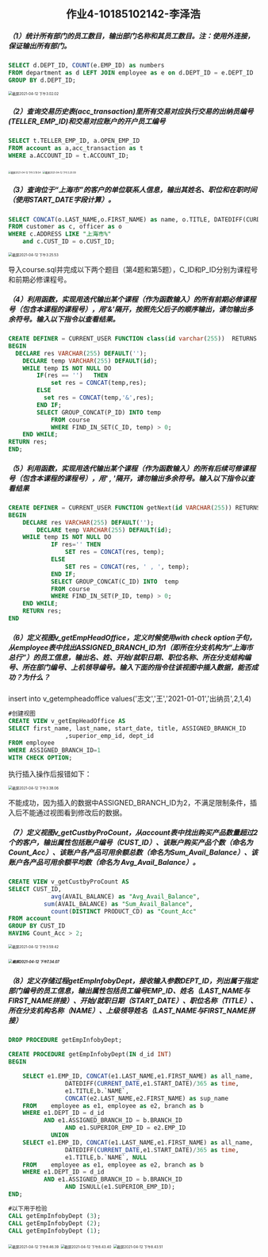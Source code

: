## <center>作业4-10185102142-李泽浩



##### （1）统计所有部门的员工数目，输出部门名称和其员工数目。注：使用外连接，保证输出所有部门。

```sql
SELECT d.DEPT_ID, COUNT(e.EMP_ID) as numbers
FROM department as d LEFT JOIN employee as e on d.DEPT_ID = e.DEPT_ID
GROUP BY d.DEPT_ID;
```

<img src="截屏2021-04-12 下午3.02.02.png" alt="截屏2021-04-12 下午3.02.02" style="zoom:50%;" />

##### （2）查询交易历史表(acc_transaction)里所有交易对应执行交易的出纳员编号(TELLER_EMP_ID)和交易对应账户的开户员工编号

```sql
SELECT t.TELLER_EMP_ID, a.OPEN_EMP_ID
FROM account as a,acc_transaction as t
WHERE a.ACCOUNT_ID = t.ACCOUNT_ID;
```

<img src="截屏2021-04-12 下午3.19.54.png" alt="截屏2021-04-12 下午3.19.54" style="zoom: 33%;" />



<img src="截屏2021-04-12 下午3.20.09.png" alt="截屏2021-04-12 下午3.20.09" style="zoom:33%;" />

##### （3）查询位于“上海市”的客户的单位联系人信息，输出其姓名、职位和在职时间（使用START_DATE字段计算）。

```sql
SELECT CONCAT(o.LAST_NAME,o.FIRST_NAME) as name, o.TITLE, DATEDIFF(CURDATE(),o.START_DATE)/365 as "time 单位:年"
FROM customer as c, officer as o
WHERE c.ADDRESS LIKE "上海市%"
	and c.CUST_ID = o.CUST_ID;
```

<img src="截屏2021-04-12 下午3.25.53.png" alt="截屏2021-04-12 下午3.25.53" style="zoom:50%;" />



导入course.sql并完成以下两个题目（第4题和第5题），C_ID和P_ID分别为课程号和前期必修课程号。

##### （4）利用函数，实现用迭代输出某个课程（作为函数输入）的所有前期必修课程号（包含本课程的课程号），用'&'隔开，按照先父后子的顺序输出，请勿输出多余符号。输入以下指令以查看结果。

```sql
CREATE DEFINER = CURRENT_USER FUNCTION class(id varchar(255))  RETURNS varchar(255)
BEGIN
  DECLARE res VARCHAR(255) DEFAULT('');
	DECLARE temp VARCHAR(255) DEFAULT(id);
	WHILE temp IS NOT NULL DO
		IF(res == '')	THEN
			set res = CONCAT(temp,res);
		ELSE 
		  set res = CONCAT(temp,'&',res);
		END IF;
		SELECT GROUP_CONCAT(P_ID) INTO temp
            FROM course
            WHERE FIND_IN_SET(C_ID, temp) > 0;
	END WHILE;
RETURN res;
END;
```



##### （5）利用函数，实现用迭代输出某个课程（作为函数输入）的所有后续可修课程号（包含本课程的课程号），用' , '隔开，请勿输出多余符号。输入以下指令以查看结果

```sql
CREATE DEFINER = CURRENT_USER FUNCTION getNext(id VARCHAR(255)) RETURNS varchar(255) 
BEGIN
  	DECLARE res VARCHAR(255) DEFAULT('');
		DECLARE temp VARCHAR(255) DEFAULT(id);
    WHILE temp IS NOT NULL DO
            IF res='' THEN
                SET res = CONCAT(res, temp);
            ELSE
                SET res = CONCAT(res, ' , ', temp);
            END IF;
            SELECT GROUP_CONCAT(C_ID) INTO  temp 
            FROM course
            WHERE FIND_IN_SET(P_ID, temp) > 0;
    END WHILE;
    RETURN res;
END
```



##### （6）定义视图v_getEmpHeadOffice，定义时候使用with check option子句，从employee表中找出ASSIGNED_BRANCH_ID为1（即所在分支机构为“上海市总行”）的员工信息，输出名、姓、开始/就职日期、职位名称、所在分支结构编号、所在部门编号、上机领导编号。输入下面的指令往该视图中插入数据，能否成功？为什么？

insert into v_getempheadoffice values('志文','王','2021-01-01','出纳员',2,1,4)

```sql
#创建视图
CREATE VIEW v_getEmpHeadOffice AS
SELECT first_name, last_name, start_date, title, ASSIGNED_BRANCH_ID
				,superior_emp_id, dept_id
FROM employee
WHERE ASSIGNED_BRANCH_ID=1
WITH CHECK OPTION;
```

执行插入操作后报错如下：

<img src="截屏2021-04-12 下午3.38.06.png" alt="截屏2021-04-12 下午3.38.06" style="zoom:50%;" />

不能成功，因为插入的数据中ASSIGNED_BRANCH_ID为2，不满足限制条件，插入后不能通过视图看到修改后的数据。



##### （7）定义视图v_getCustbyProCount，从account表中找出购买产品数量超过2个的客户，输出属性包括账户编号（CUST_ID）、该账户购买产品个数（命名为Count_Acc）、该账户各产品可用余额总数（命名为Sum_Avail_Balance）、该账户各产品可用余额平均数（命名为 Avg_Avail_Balance）。

```sql
CREATE VIEW v_getCustbyProCount AS
SELECT CUST_ID, 
			avg(AVAIL_BALANCE) as "Avg_Avail_Balance",
		  sum(AVAIL_BALANCE) as "Sum_Avail_Balance",
			count(DISTINCT PRODUCT_CD) as "Count_Acc"
FROM account
GROUP BY CUST_ID
HAVING Count_Acc > 2;
```

<img src="截屏2021-04-12 下午3.59.42.png" alt="截屏2021-04-12 下午3.59.42" style="zoom:50%;" />



##### <img src="截屏2021-04-12 下午7.34.07.png" alt="截屏2021-04-12 下午7.34.07" style="zoom:50%;" />

##### （8）定义存储过程getEmpInfobyDept，接收输入参数DEPT_ID，列出属于指定部门编号的员工信息，输出属性包括员工编号EMP_ID、姓名（LAST_NAME与FIRST_NAME拼接）、开始/就职日期（START_DATE）、职位名称（TITLE）、所在分支机构名称（NAME）、上级领导姓名（LAST_NAME与FIRST_NAME拼接）

```sql
DROP PROCEDURE getEmpInfobyDept;

CREATE PROCEDURE getEmpInfobyDept(IN d_id INT)
BEGIN

	SELECT e1.EMP_ID, CONCAT(e1.LAST_NAME,e1.FIRST_NAME) as all_name,
				DATEDIFF(CURRENT_DATE,e1.START_DATE)/365 as time,
				e1.TITLE,b.`NAME`,
				CONCAT(e2.LAST_NAME,e2.FIRST_NAME) as sup_name
	FROM	employee as e1, employee as e2, branch as b
	WHERE e1.DEPT_ID = d_id
	      AND e1.ASSIGNED_BRANCH_ID = b.BRANCH_ID
				AND e1.SUPERIOR_EMP_ID = e2.EMP_ID
			UNION
	SELECT e1.EMP_ID, CONCAT(e1.LAST_NAME,e1.FIRST_NAME) as all_name,
				DATEDIFF(CURRENT_DATE,e1.START_DATE)/365 as time,
				e1.TITLE,b.`NAME`, NULL
	FROM	employee as e1, employee as e2, branch as b
	WHERE e1.DEPT_ID = d_id
	      AND e1.ASSIGNED_BRANCH_ID = b.BRANCH_ID
				AND ISNULL(e1.SUPERIOR_EMP_ID);
END;

#以下用于检验
CALL getEmpInfobyDept (3);
CALL getEmpInfobyDept (2);
CALL getEmpInfobyDept (1);
```

<img src="截屏2021-04-12 下午8.46.39.png" alt="截屏2021-04-12 下午8.46.39" style="zoom:50%;" />

<img src="截屏2021-04-12 下午8.43.40.png" alt="截屏2021-04-12 下午8.43.40" style="zoom:50%;" />

<img src="截屏2021-04-12 下午8.43.51.png" alt="截屏2021-04-12 下午8.43.51" style="zoom:50%;" />

